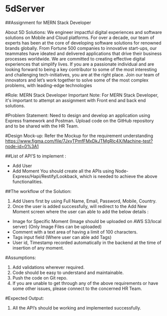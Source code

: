# 5dServer
##Assignment for MERN Stack Developer

About 5D Solutions:
We engineer impactful digital experiences and software solutions on Mobile and Cloud platforms.
For over a decade, our team of experts has been at the core of developing software solutions for
renowned brands globally. From Fortune 500 companies to innovative start-ups, our teammates
have ideated and delivered applications that drive their business processes worldwide. We are
committed to creating effective digital experiences that simplify lives. If you are a passionate
individual and are looking forward to being a key contributor to some of the most interesting and
challenging tech-initiatives, you are at the right place. Join our team of innovators and let’s work
together to solve some of the most complex problems, with leading-edge technologies

#Role: MERN Stack Developer
Important Note: For MERN Stack Developer, it's important to attempt an assignment with Front
end and back end solutions.

#Problem Statement:
Need to design and develop an application using Express framework and Postman. Upload code
on the GitHub repository and to be shared with the HR Team.

#Design Mock-up:
Refer the Mockup for the requirement understanding
https://www.figma.com/file/7JxyTPmfFMxDkJTMgRlc4X/Machine-test?node-id=0%3A1

##List of API’S to implement :
- Add User
- Add Moment
You should create all the APIs using Node-Express/Hapi/Restify/Lookback, which is needed to
achieve the above functionalities.

##The workflow of the Solution:
1. Add Users first by using Full Name, Email, Password, Mobile, Country.
2. Once the user is added successfully, will redirect to the Add New Moment screen where the user
can able to add the below details :
- Image for Specific Moment (Image should be uploaded on AWS S3/local server) (Only Image
Files can be uploaded)
- Comment with a text area of having a limit of 100 characters.
- Tags input field (Where user can able add Tags)
- User id, Timestamp recorded automatically in the backend at the time of insertion of any
moment.

#Assumptions:
1. Add validations wherever required.
2. Code should be easy to understand and maintainable.
3. Push the code on Git repo.
4. If you are unable to get through any of the above requirements or have some other issues,
please connect to the concerned HR Team.

#Expected Output:
1. All the API’s should be working and implemented successfully.
